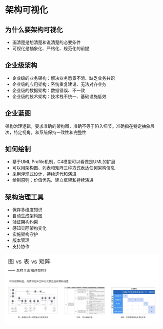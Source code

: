 # 架构可视化

## 为什么要架构可视化

- 画清楚是想清楚和说清楚的必要条件
- 可视化是抽象化、严格化、规范化的前提

## 企业级架构

- 企业级的业务架构：解决业务愿景不清、缺乏业务共识
- 企业级的应用架构：系统重复建设、无法对齐业务
- 企业级的数据架构：数据错误、不一致
- 企业级的技术架构：技术栈不统一、基础设施低效

## 企业蓝图

架构治理逻辑，要求准确的架构图，准确不等于陷入细节。准确指在特定抽象层次，特定视角，和系统保持一致性和完整性

## 如何绘制

- 基于UML Profile机制，C4模型可以看做是UML的扩展
- 可以用架构图、列表和矩阵三种方式表达任何架构信息
- 采用浮现式设计，持续迭代和演进
- 绘制原则：价值优先、建立框架和持续演进

## 架构治理工具

- 保存多维度知识
- 自动生成架构图
- 验证架构约束
- 感知实际架构变化
- 实施架构守护
- 版本管理
- 支持协作

![架构图可视化](./images/架构图可视化.png)